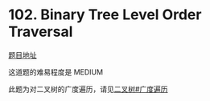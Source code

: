 # 102. Binary Tree Level Order Traversal

[题目地址](https://leetcode.com/problems/binary-tree-level-order-traversal/)

这道题的难易程度是 MEDIUM 

此题为对二叉树的广度遍历，请见[二叉树#广度遍历](https://github.com/objchris/LeetCodePearl/tree/master/Binary%20Tree#%E5%B9%BF%E5%BA%A6%E9%81%8D%E5%8E%86-bfs)